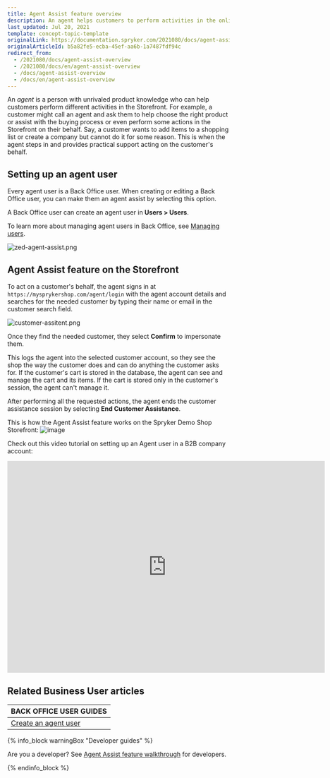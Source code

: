 ```yaml
---
title: Agent Assist feature overview
description: An agent helps customers to perform activities in the online store and provides support by carrying out actions on customer's behalf in the web-shop
last_updated: Jul 20, 2021
template: concept-topic-template
originalLink: https://documentation.spryker.com/2021080/docs/agent-assist-overview
originalArticleId: b5a82fe5-ecba-45ef-aa6b-1a7487fdf94c
redirect_from:
  - /2021080/docs/agent-assist-overview
  - /2021080/docs/en/agent-assist-overview
  - /docs/agent-assist-overview
  - /docs/en/agent-assist-overview
---
```


An *agent* is a person with unrivaled product knowledge who can help customers perform different activities in the Storefront. For example, a customer might call an agent and ask them to help choose the right product or assist with the buying process or even perform some actions in the Storefront on their behalf. Say, a customer wants to add items to a shopping list or create a company but cannot do it for some reason. This is when the agent steps in and provides practical support acting on the customer's behalf.

## Setting up an agent user

Every agent user is a Back Office user. When creating or editing a Back Office user, you can make them an agent assist by selecting this option.

A Back Office user can create an agent user in **Users&nbsp;<span aria-label="and then">></span> Users**.

To learn more about managing agent users in Back Office, see [Managing users](/docs/scos/user/back-office-user-guides/{{page.version}}/users/managing-users/creating-users.html).

![zed-agent-assist.png](https://spryker.s3.eu-central-1.amazonaws.com/docs/Features/Company+Account+Management/Agent+Assist/Agent+Assist+Feature+Overview/zed-agent-assist.png)

## Agent Assist feature on the Storefront

To act on a customer's behalf, the agent signs in at `https://mysprykershop.com/agent/login` with the agent account details and searches for the needed customer by typing their name or email in the customer search field.

![customer-assitent.png](https://spryker.s3.eu-central-1.amazonaws.com/docs/Features/Company+Account+Management/Agent+Assist/Agent+Assist+Feature+Overview/customer-assitent.png)

Once they find the needed customer, they select **Confirm** to impersonate them.

This logs the agent into the selected customer account, so they see the shop the way the customer does and can do anything the customer asks for. If the customer's cart is stored in the database, the agent can see and manage the cart and its items. If the cart is stored only in the customer's session, the agent can't manage it.

After performing all the requested actions, the agent ends the customer assistance session by selecting **End Customer Assistance**.

<!-- ![image](https://spryker.s3.eu-central-1.amazonaws.com/docs/Features/Company+Account+Management/Agent+Assist/Agent+Assist+Feature+Overview/customer-session.png) -->

This is how the Agent Assist feature works on the Spryker Demo Shop Storefront:
![image](https://spryker.s3.eu-central-1.amazonaws.com/docs/Features/Company+Account+Management/Agent+Assist/Agent+Assist+Feature+Overview/shop-guide-managing-agent-account.gif)


Check out this video tutorial on setting up an Agent user in a B2B company account:
<iframe src="https://spryker.wistia.com/medias/5zraqrascy" title="Agent Assist" allowtransparency="true" frameborder="0" scrolling="no" class="wistia_embed" name="wistia_embed" allowfullscreen="0" mozallowfullscreen="0" webkitallowfullscreen="0" oallowfullscreen="0" msallowfullscreen="0" width="720" height="480"></iframe>

## Related Business User articles

|BACK OFFICE USER GUIDES|
|---|
| [Create an agent user](/docs/scos/user/back-office-user-guides/{{page.version}}/users/managing-users/creating-users.html#creating-users) |

{% info_block warningBox "Developer guides" %}

Are you a developer? See [Agent Assist feature walkthrough](/docs/scos/dev/feature-walkthroughs/{{page.version}}/agent-assist-feature-walkthrough.html) for developers.

{% endinfo_block %}

